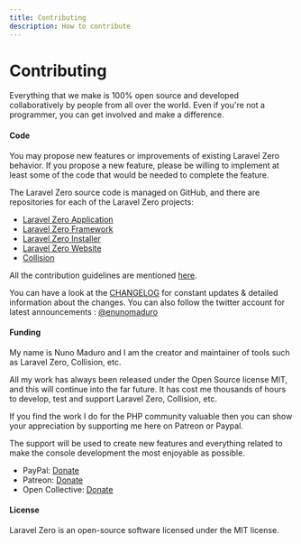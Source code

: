 ```yaml
---
title: Contributing
description: How to contribute
---
```


# Contributing

Everything that we make is 100% open source and developed collaboratively by people from all over the world. Even if you're not a programmer, you can get involved and make a difference.

<a name="code"></a>
#### Code

You may propose new features or improvements of existing Laravel Zero behavior. If you propose a new feature, please be willing to implement at least some of the code that would be needed to complete the feature.

The Laravel Zero source code is managed on GitHub, and there are repositories for each of the Laravel Zero projects:

- [Laravel Zero Application](https://github.com/laravel-zero/laravel-zero)
- [Laravel Zero Framework](https://github.com/laravel-zero/framework)
- [Laravel Zero Installer](https://github.com/laravel-zero/installer)
- [Laravel Zero Website](https://github.com/laravel-zero/website)
- [Collision](https://github.com/nunomaduro/collision)

All the contribution guidelines are mentioned [here](https://github.com/laravel-zero/laravel-zero/blob/master/CONTRIBUTING.md).

You can have a look at the [CHANGELOG](https://github.com/laravel-zero/laravel-zero/blob/master/CHANGELOG.md) for constant updates & detailed information about the changes. You can also follow the twitter account for latest announcements : [@enunomaduro](https://twitter.com/enunomaduro)

<a name="funding"></a>
#### Funding

My name is Nuno Maduro and I am the creator and maintainer of tools such as Laravel Zero, Collision, etc.

All my work has always been released under the Open Source license MIT, and this will continue into the far future. It has cost me thousands of hours to develop, test and support Laravel Zero, Collision, etc.

If you find the work I do for the PHP community valuable then you can show your appreciation by supporting me here on Patreon or Paypal.

The support will be used to create new features and everything related to make the console development the most enjoyable as possible.

- PayPal: [Donate](https://www.paypal.com/cgi-bin/webscr?cmd=_s-xclick&hosted_button_id=66BYDWAT92N6L)
- Patreon: [Donate](https://www.patreon.com/nunomaduro)
- Open Collective: [Donate](https://opencollective.com/laravel-zero)

#### License

Laravel Zero is an open-source software licensed under the MIT license.
